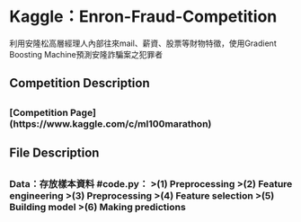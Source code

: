 <H1>Kaggle：Enron-Fraud-Competition</H1>

利用安隆松高層經理人內部往來mail、薪資、股票等財物特徵，使用Gradient Boosting Machine預測安隆詐騙案之犯罪者

<H2>Competition Description<H2>

<H3>[Competition Page](https://www.kaggle.com/c/ml100marathon)</H3>

<H2>File Description<H2>

<H3>Data：存放樣本資料
#code.py：
  >(1) Preprocessing 
  >(2) Feature engineering 
  >(3) Preprocessing 
  >(4) Feature selection 
  >(5) Building model 
  >(6) Making predictions
</H3>


